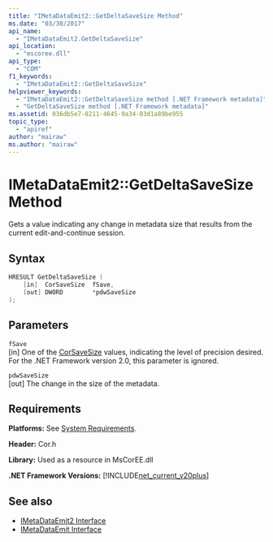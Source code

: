 ```yaml
---
title: "IMetaDataEmit2::GetDeltaSaveSize Method"
ms.date: "03/30/2017"
api_name: 
  - "IMetaDataEmit2.GetDeltaSaveSize"
api_location: 
  - "mscoree.dll"
api_type: 
  - "COM"
f1_keywords: 
  - "IMetaDataEmit2::GetDeltaSaveSize"
helpviewer_keywords: 
  - "IMetaDataEmit2::GetDeltaSaveSize method [.NET Framework metadata]"
  - "GetDeltaSaveSize method [.NET Framework metadata]"
ms.assetid: 036db5e7-8211-4645-9a34-03d1a89be955
topic_type: 
  - "apiref"
author: "mairaw"
ms.author: "mairaw"
---
```

# IMetaDataEmit2::GetDeltaSaveSize Method
Gets a value indicating any change in metadata size that results from the current edit-and-continue session.  
  
## Syntax  
  
```cpp  
HRESULT GetDeltaSaveSize (  
    [in]  CorSaveSize  fSave,  
    [out] DWORD        *pdwSaveSize  
);  
```  
  
## Parameters  
 `fSave`  
 [in] One of the [CorSaveSize](../../../../docs/framework/unmanaged-api/metadata/corsavesize-enumeration.md) values, indicating the level of precision desired. For the .NET Framework version 2.0, this parameter is ignored.  
  
 `pdwSaveSize`  
 [out] The change in the size of the metadata.  
  
## Requirements  
 **Platforms:** See [System Requirements](../../../../docs/framework/get-started/system-requirements.md).  
  
 **Header:** Cor.h  
  
 **Library:** Used as a resource in MsCorEE.dll  
  
 **.NET Framework Versions:** [!INCLUDE[net_current_v20plus](../../../../includes/net-current-v20plus-md.md)]  
  
## See also

- [IMetaDataEmit2 Interface](../../../../docs/framework/unmanaged-api/metadata/imetadataemit2-interface.md)
- [IMetaDataEmit Interface](../../../../docs/framework/unmanaged-api/metadata/imetadataemit-interface.md)
